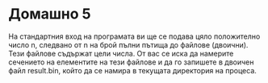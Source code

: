# Домашно 5

На стандартния вход на програмата ви ще се подава цяло положително число n, следвано от n на брой пълни пътища до файлове (двоични). Тези файлове съдържат цели числа. От вас се иска да намерите сечението на елементите на тези файлове и да го запишете в двоичен файл result.bin, който да се намира в текущата директория на процеса.

